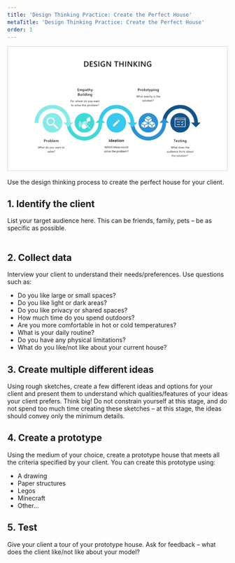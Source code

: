 ```yaml
---
title: 'Design Thinking Practice: Create the Perfect House'
metaTitle: 'Design Thinking Practice: Create the Perfect House'
order: 1
---
```


![Design Thinking Process](design-thinking.jpg)

Use the design thinking process to create the perfect house for your client.

## 1. Identify the client

List your target audience here. This can be friends, family, pets – be as specific as possible.
<br/><br/>

## 2. Collect data

Interview your client to understand their needs/preferences. Use questions such as:

* Do you like large or small spaces?
* Do you like light or dark areas?
* Do you like privacy or shared spaces?
* How much time do you spend outdoors?
* Are you more comfortable in hot or cold temperatures?
* What is your daily routine?
* Do you have any physical limitations?
* What do you like/not like about your current house?

## 3. Create multiple different ideas

Using rough sketches, create a few different ideas and options for your client and present them to understand which qualities/features of your ideas your client prefers. Think big! Do not constrain yourself at this stage, and do not spend too much time creating these sketches – at this stage, the ideas should convey only the minimum details.

## 4. Create a prototype

Using the medium of your choice, create a prototype house that meets all the criteria specified by your client. You can create this prototype using:

* A drawing
* Paper structures
* Legos
* Minecraft
* Other...

## 5. Test 

Give your client a tour of your prototype house. Ask for feedback – what does the client like/not like about your model?
